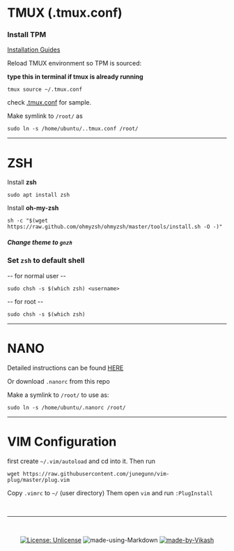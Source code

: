 # TMUX (.tmux.conf)

### Install TPM

[Installation Guides](https://github.com/tmux-plugins/tpm#installation)

Reload TMUX environment so TPM is sourced:

**type this in terminal if tmux is already running**

```$
tmux source ~/.tmux.conf
```

check [.tmux.conf](.tmux.conf) for sample.

Make symlink to `/root/` as

```$
sudo ln -s /home/ubuntu/..tmux.conf /root/
```

---

# ZSH

Install **zsh**

```$
sudo apt install zsh
```

Install **oh-my-zsh**

```$
sh -c "$(wget https://raw.github.com/ohmyzsh/ohmyzsh/master/tools/install.sh -O -)"
```

##### Change theme to `gnzh`

### Set `zsh` to default shell

-- for normal user --

```$
sudo chsh -s $(which zsh) <username>
```

-- for root --

```$
sudo chsh -s $(which zsh)
```

---

# NANO

Detailed instructions can be found [HERE](https://linuxhint.com/configure_nano_text_editor_nanorc/)

Or download `.nanorc` from this repo

Make a symlink to `/root/` to use as:

```$
sudo ln -s /home/ubuntu/.nanorc /root/
```

---

# VIM Configuration

first create `~/.vim/autoload` and cd into it.
Then run

```$
wget https://raw.githubusercontent.com/junegunn/vim-plug/master/plug.vim
```

Copy `.vimrc` to `~/` (user directory)
Them open `vim` and run `:PlugInstall`

<br>
<hr>
<br>
<div align='center'>

[![License: Unlicense](https://img.shields.io/badge/license-Unlicense-blue.svg)](http://unlicense.org/)
![made-using-Markdown](https://img.shields.io/badge/Made%20using-Markdown-1f425f.svg)
[![made-by-Vikash](https://img.shields.io/badge/with%20💖%20by-Vikash-cc62c3.svg)](http://vkash.lorbic.com)

</div>

